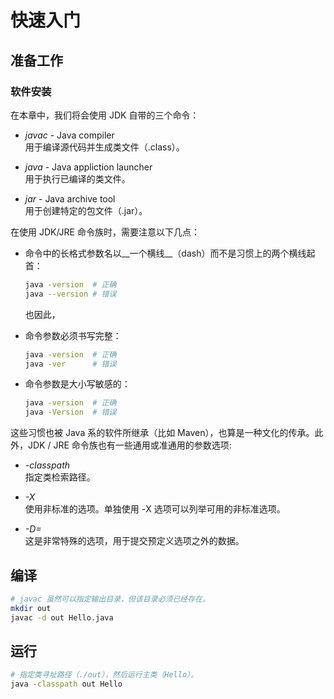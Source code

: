 #	快速入门

##	准备工作

###	软件安装

在本章中，我们将会使用 JDK 自带的三个命令：

*	*javac* - Java compiler  
	用于编译源代码并生成类文件（.class）。

*	*java* - Java appliction launcher  
	用于执行已编译的类文件。

*	*jar* - Java archive tool  
	用于创建特定的包文件（.jar）。

在使用 JDK/JRE 命令族时，需要注意以下几点：

*	命令中的长格式参数名以__一个横线__（dash）而不是习惯上的两个横线起首：
	```bash
	java -version  # 正确
	java --version # 错误
	```
	也因此，

*	命令参数必须书写完整：
	```bash
	java -version  # 正确
	java -ver      # 错误
	```

*	命令参数是大小写敏感的：
	```bash
	java -version  # 正确
	java -Version  # 错误
	```

这些习惯也被 Java 系的软件所继承（比如 Maven），也算是一种文化的传承。此外，JDK / JRE 命令族也有一些通用或准通用的参数选项:

*	*-classpath*  
	指定类检索路径。

*	*-X<name>*  
	使用非标准的选项。单独使用 -X 选项可以列举可用的非标准选项。

*	*-D<name>=<value>*  
	这是非常特殊的选项，用于提交预定义选项之外的数据。

##	编译

```bash
# javac 虽然可以指定输出目录，但该目录必须已经存在。
mkdir out
javac -d out Hello.java
```

##	运行

```bash
# 指定类寻址路径（./out），然后运行主类（Hello）。
java -classpath out Hello
```
